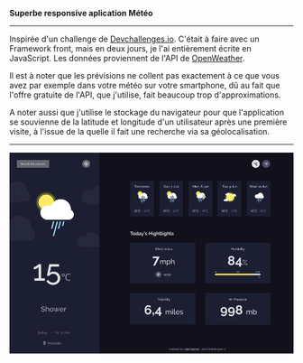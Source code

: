 
**Superbe responsive aplication Météo**

---

Inspirée d'un challenge de <a href="http://devchallenges.io" target="_blank">Devchallenges.io</a>. C'était à faire avec un Framework front, mais en deux jours, je l'ai entièrement écrite en JavaScript. Les données proviennent de l'API de <a href ="https://openweathermap.org">OpenWeather</a>. 


Il est à noter que les prévisions ne collent pas exactement à ce que vous avez par exemple dans votre météo sur votre smartphone, dû au fait que l'offre gratuite de l'API, que j'utilise, fait beaucoup trop d'approximations.</a>  

A noter aussi que j'utilise le stockage du navigateur pour que l'application se souvienne de la latitude et longitude d'un utilisateur après une première visite, à l'issue de la quelle il fait une recherche via sa géolocalisation.


---

<a href = "https://yousoumar.github.io/js-weather-app/"><img src = "images/screenshot.png"></img></a>
  

